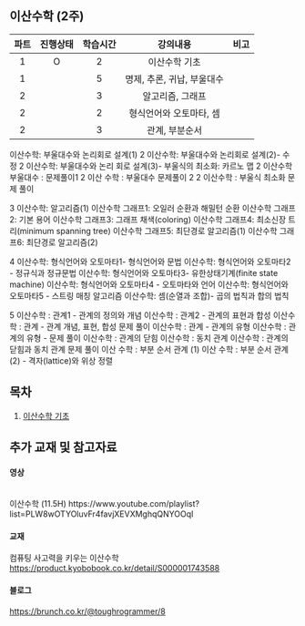 ## 이산수학 (2주)
|파트|진행상태|학습시간|강의내용|비고|
|:---:|:---:|:---:|:---:|:---:|
|1|O|2|이산수학 기초||
|1||5|명제, 추론, 귀납, 부울대수||
|2||3|알고리즘, 그래프||
|2||2|형식언어와 오토마타, 셈||
|2||3|관계, 부분순서||

이산수학: 부울대수와 논리회로 설계(1)
2 이산수학: 부울대수와 논리회로 설계(2)- 수정
2 이산수학: 부울대수와 논리 회로 설계(3)- 부울식의 최소화: 카르노 맵
2 이산수학 부울대수 : 문제풀이1
2 이산 수학 : 부울대수 문제풀이 2
2 이산수학 : 부울식 최소화 문제 풀이

3
이산수학: 알고리즘(1)
이산수학 그래프1: 오일러 순환과 해밀턴 순환
이산수학 그래프2: 기본 용어
이산수학 그래프3: 그래프 채색(coloring)
이산수학 그래프4: 최소신장 트리(minimum spanning tree)
이산수학 그래프5: 최단경로 알고리즘(1)
이산수학 그래프6: 최단경로 알고리즘(2)

4
이산수학: 형식언어와 오토마타1- 형식언어와 문법
이산수학: 형식언어와 오토마타2 - 정규식과 정규문법
이산수학: 형식언어와 오토마타3- 유한상태기계(finite state machine)
이산수학: 형식언어와 오토마타4 - 오토마타와 언어
이산수학: 형식언어와 오토마타5 - 스트링 매칭 알고리즘
이산수학: 셈(순열과 조합)- 곱의 법칙과 합의 법칙

5
이산수학 : 관계1 - 관계의 정의와 개념
이산수학 : 관계2 - 관계의 표현과 합성
이산수학 : 관계 - 관계 개념, 표현, 합성 문제 풀이
이산수학 : 관계 - 관계의 유형
이산수학 : 관계의 유형 - 문제 풀이
이산수학 : 관계의 닫힘
이산수학 : 동치 관계
이산수학 : 관계의 닫힘과 동치 관계 문제 풀이
이산 수학 : 부분 순서 관계 (1)
이산 수학 : 부분 순서 관계 (2) - 격자(lattice)와 위상 정렬


## 목차
1. [이산수학 기초](https://github.com/suhyun0927/CS_study/blob/main/%EC%9D%B4%EC%82%B0%EC%88%98%ED%95%99/1.%EA%B8%B0%EC%B4%88.md)

## 추가 교재 및 참고자료

#### 영상
<br>
이산수학 (11.5H)
https://www.youtube.com/playlist?list=PLW8wOTYOluvFr4favjXEVXMghqQNYOOqI

#### 교재
컴퓨팅 사고력을 키우는 이산수학
https://product.kyobobook.co.kr/detail/S000001743588

#### 블로그
https://brunch.co.kr/@toughrogrammer/8